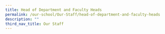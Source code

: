 ```yaml
---
title: Head of Department and Faculty Heads
permalink: /our-school/Our-Staff/head-of-department-and-faculty-heads
description: ""
third_nav_title: Our Staff
---
```

